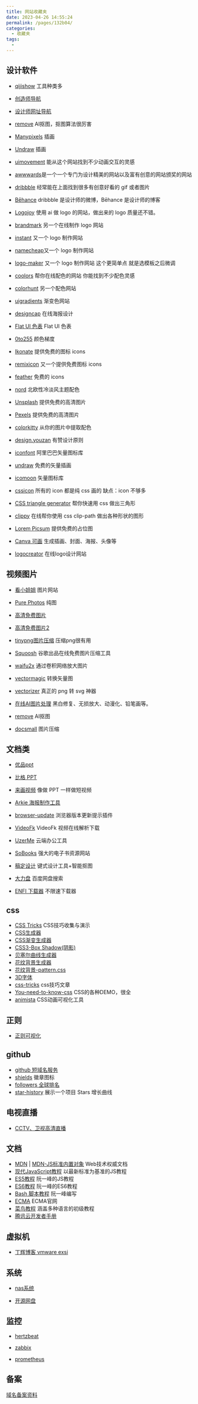 ```yaml
---
title: 网站收藏夹
date: 2023-04-26 14:55:24
permalink: /pages/132b04/
categories:
  - 收藏夹
tags:
  - 
---
```


## 设计软件

* [qijishow](https://www.qijishow.com/) 工具种类多
- [创造师导航](http://chuangzaoshi.com/)

- [设计师网址导航](http://hao.uisdc.com/)

- [remove](https://www.remove.bg/zh) AI抠图，抠图算法很厉害

- [Manypixels](https://www.manypixels.co/gallery/) 插画

- [Undraw](https://undraw.co/illustrations) 插画

- [uimovement](https://uimovement.com/) 能从这个网站找到不少动画交互的灵感

- [awwwards](https://www.awwwards.com/)是一个一个专门为设计精美的网站以及富有创意的网站颁奖的网站

- [dribbble](https://dribbble.com/) 经常能在上面找到很多有创意好看的 gif 或者图片

- [Bēhance](https://www.behance.net/) dribbble 是设计师的微博，Bēhance 是设计师的博客

- [Logojoy](https://logojoy.com/) 使用 ai 做 logo 的网站，做出来的 logo 质量还不错。

- [brandmark](http://brandmark.io/) 另一个在线制作 logo 网站

- [instant](https://instantlogodesign.com/) 又一个 logo 制作网站

- [namecheap](https://www.namecheap.com/logo-maker/app/)又一个 logo 制作网站

- [logo-maker](https://www.designevo.com/logo-maker/) 又一个 logo 制作网站 这个更简单点 就是选模板之后微调

- [coolors](https://coolors.co/) 帮你在线配色的网站 你能找到不少配色灵感

- [colorhunt](http://colorhunt.co/) 另一个配色网站

- [uigradients](https://uigradients.com/#SummerDog) 渐变色网站

- [designcap](https://www.designcap.com/) 在线海报设计

- [Flat UI 色表](https://flatuicolors.com/) Flat UI 色表

- [0to255](https://www.0to255.com/) 颜色梯度

- [Ikonate](https://github.com/mikolajdobrucki/ikonate) 提供免费的图标 icons

- [remixicon](https://remixicon.com/) 又一个提供免费图标 icons

- [feather](https://github.com/feathericons/feather) 免费的 icons

- [nord](https://github.com/arcticicestudio/nord) 北欧性冷淡风主题配色

- [Unsplash](https://unsplash.com/) 提供免费的高清图片

- [Pexels](https://www.pexels.com/zh-cn/) 提供免费的高清图片

- [colorkitty](https://colorkitty.com/) 从你的图片中提取配色

- [design.youzan](http://design.youzan.com/) 有赞设计原则

- [iconfont](https://www.iconfont.cn/) 阿里巴巴矢量图标库

- [undraw](https://undraw.co/illustrations) 免费的矢量插画

- [icomoon](https://icomoon.io/) 矢量图标库

- [cssicon](http://cssicon.space/#/) 所有的 icon 都是纯 css 画的 缺点：icon 不够多

- [CSS triangle generator](http://apps.eky.hk/css-triangle-generator/) 帮你快速用 css 做出三角形

- [clippy](http://bennettfeely.com/clippy/) 在线帮你使用 css clip-path 做出各种形状的图形

- [Lorem Picsum](https://picsum.photos/) 提供免费的占位图

- [Canva 可画](https://www.canva.cn/) 生成插画、封面、海报、头像等

- [logocreator](https://logocreator.io/) 在线logo设计网站

## 视频图片

* [看小姐姐](https://www.kanxiaojiejie.com/) 图片网站

* [Pure Photos](https://chuntu.xiebruce.top/?preview=) 纯图

* [高清免费图片](https://www.pexels.com/)

* [高清免费图片2](https://unsplash.com/)
- [tinypng图片压缩](https://tinypng.com) 压缩png很有用

- [Squoosh](https://squoosh.app/) 谷歌出品在线免费图片压缩工具

- [waifu2x](http://waifu2x.udp.jp/) 通过卷积网络放大图片

- [vectormagic](https://vectormagic.com/) 转换矢量图

- [vectorizer](https://www.vectorizer.io/) 真正的 png 转 svg 神器

- [在线AI图片处理](https://photo.opencool.cn/) 黑白修复、无损放大、动漫化、铅笔画等。

- [remove](https://www.remove.bg/zh) AI抠图

- [docsmall](https://docsmall.com/image-compress) 图片压缩

## 文档类

* [优品ppt](http://www.ypppt.com/)

* [比格 PPT](http://www.tretars.com/)
- [来画视频](https://www.laihua.com/) 像做 PPT 一样做短视频

- [Arkie 海报制作工具](https://www.arkie.cn/)

- [browser-update](https://browser-update.org/) 浏览器版本更新提示插件

- [VideoFk](https://www.videofk.com/) VideoFk 视频在线解析下载

- [UzerMe](https://www.uzer.me/) 云端办公工具

- [SoBooks](https://sobooks.cc/) 强大的电子书资源网站

- [稿定设计](https://www.gaoding.com/) 键式设计工具+智能抠图

- [大力盘](https://dalipan.com/) 百度网盘搜索

- [ENFI 下载器](https://www.macbl.com/app/internet/enfi) 不限速下载器

## css

- [CSS Tricks](http://css-tricks.neatbang.com/) CSS技巧收集与演示
- [CSS生成器](https://neumorphism.io/)
- [CSS渐变生成器](https://www.colorzilla.com/gradient-editor/)
- [CSS3-Box Shadow(阴影)](https://www.html.cn/tool/css3Preview/Box-Shadow.html)
- [贝塞尔曲线生成器](https://cubic-bezier.com)
- [花纹背景生成器](http://www.heropatterns.com/)
- [花纹背景-pattern.css](https://github.com/bansal-io/pattern.css)
- [3D字体](https://bennettfeely.com/ztext/)
- [css-tricks](https://css-tricks.com/) css技巧文章
- [You-need-to-know-css](https://lhammer.cn/You-need-to-know-css/#/zh-cn/) CSS的各种DEMO，很全
- [animista](https://animista.net/) CSS动画可视化工具

## 正则

* [正则可视化](https://regex101.com/)

## github

- [github 短域名服务](https://git.io/)
- [shields](https://shields.io/) 徽章图标
- [followers 全球排名](https://wangchujiang.com/github-rank/index.html)
- [star-history](https://star-history.t9t.io/) 展示一个项目 Stars 增长曲线

## 电视直播

* [CCTV、卫视高清直播](http://ivi.bupt.edu.cn/)

## 文档

- [MDN](https://developer.mozilla.org/zh-CN/docs/Web) | [MDN-JS标准内置对象](https://developer.mozilla.org/zh-CN/docs/Web/JavaScript/Reference/Global_Objects) Web技术权威文档
- [现代JavaScript教程](https://zh.javascript.info) 以最新标准为基准的JS教程
- [ES5教程](https://wangdoc.com/javascript/) 阮一峰的JS教程
- [ES6教程](http://es6.ruanyifeng.com/) 阮一峰的ES6教程
- [Bash 脚本教程](https://wangdoc.com/bash/) 阮一峰编写
- [ECMA](https://www.ecma-international.org/) ECMA官网
- [菜鸟教程](https://www.runoob.com/) 涵盖多种语言的初级教程
- [腾讯云开发者手册](https://cloud.tencent.com/developer/devdocs)

## 虚拟机

* [丁辉博客 vmware exsi](https://www.dinghui.org/)

## 系统

* [nas系统](https://github.com/truenas/middleware)

* [开源网盘](https://github.com/nextcloud/server)

## 监控

* [hertzbeat](https://github.com/dromara/hertzbeat)

* [zabbix](https://www.zabbix.com/)

* [prometheus](https://prometheus.io/)

## 备案

[域名备案资料](https://cloud.tencent.com/document/faq/243/19630)
